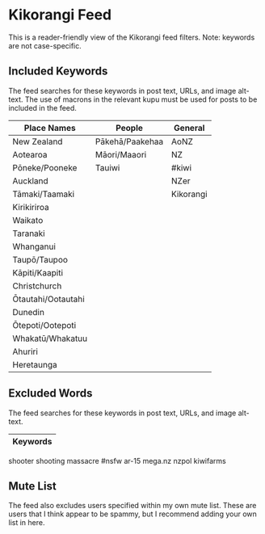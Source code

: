# Kikorangi Feed
This is a reader-friendly view of the Kikorangi feed filters. Note: keywords are not case-specific.

## Included Keywords
The feed searches for these keywords in post text, URLs, and image alt-text. The use of macrons in the relevant kupu must be used for posts to be included in the feed.

|Place Names|People|General|
|---|---|---|
New Zealand|Pākehā/Paakehaa|AoNZ
Aotearoa|Māori/Maaori|NZ
Pōneke/Pooneke|Tauiwi|#kiwi
Auckland||NZer
Tāmaki/Taamaki||Kikorangi
Kirikiriroa||
Waikato||
Taranaki||
Whanganui||
Taupō/Taupoo||
Kāpiti/Kaapiti||
Christchurch||
Ōtautahi/Ootautahi||
Dunedin||
Ōtepoti/Ootepoti||
Whakatū/Whakatuu||
Ahuriri||
Heretaunga||

## Excluded Words
The feed searches for these keywords in post text, URLs, and image alt-text.

|Keywords|
|---|
shooter
shooting
massacre
#nsfw
ar-15
mega.nz
nzpol
kiwifarms

## Mute List
The feed also excludes users specified within my own mute list. These are users that I think appear to be spammy, but I recommend adding your own list in here.